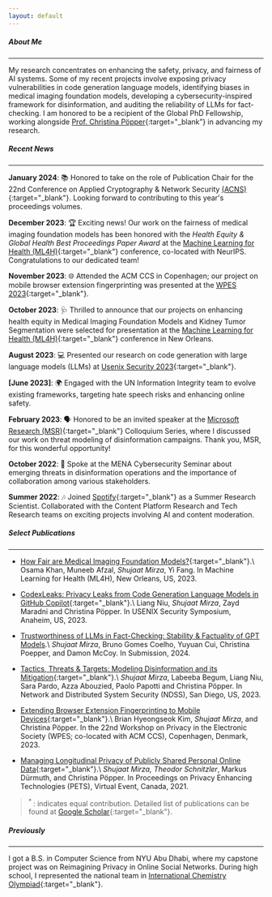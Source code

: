 ```yaml
---
layout: default
---
```


##### About Me
* * *
<!--
In my research, I focus on better understanding and developing techniques to realize AI safety and privacy enhancing technologies.
-->
My research concentrates on enhancing the safety, privacy, and fairness of AI systems. Some of my recent projects involve exposing privacy vulnerabilities in code generation language models, identifying biases in medical imaging foundation models, developing a cybersecurity-inspired framework for disinformation, and auditing the reliability of LLMs for fact-checking. I am honored to be a recipient of the Global PhD Fellowship, working alongside [Prof. Christina Pöpper](http://poepper.net){:target="_blank”} in advancing my research.
<!--
Some of my recent research includes: designing training data extraction attacks to generate privacy leakage from code generation language models, evaluating fairness of foundation models for medical imaging, and assessing reliability of large language models for fact checking tasks.

My work employs a mix of _quantitative & qualitative analyses_, _machine learning_, and _applied cryptography_.
-->

##### Recent News
* * * 

**January 2024**: 📚 Honored to take on the role of Publication Chair for the 22nd Conference on Applied Cryptography & Network Security [(ACNS)](https://wp.nyu.edu/acns2024/organization/){:target="_blank"}. Looking forward to contributing to this year's proceedings volumes. 

**December 2023**: 🏆 Exciting news! Our work on the fairness of medical imaging foundation models has been honored with the *Health Equity & Global Health Best Proceedings Paper Award* at the [Machine Learning for Health (ML4H)](https://ml4health.github.io/2023/){:target="_blank"} conference, co-located with NeurIPS. Congratulations to our dedicated team!

**November 2023**: 🌐 Attended the ACM CCS in Copenhagen; our project on mobile browser extension fingerprinting was presented at the [WPES 2023](https://www.wpes2023.conf.kth.se/accepted.html){:target="_blank"}. 

**October 2023**: 🩺 Thrilled to announce that our projects on enhancing health equity in Medical Imaging Foundation Models and Kidney Tumor Segmentation were selected for presentation at the [Machine Learning for Health (ML4H)](https://ml4health.github.io/2023/){:target="_blank"} conference in New Orleans.

**August 2023**: 💻 Presented our research on code generation with large language models (LLMs) at [Usenix Security 2023](https://www.usenix.org/conference/usenixsecurity23/technical-sessions){:target="_blank"}.

**[June 2023]**: 🌍 Engaged with the UN Information Integrity team to evolve existing frameworks, targeting hate speech risks and enhancing online safety.

**February 2023**: 🗣 Honored to be an invited speaker at the [Microsoft Research (MSR)](https://www.linkedin.com/feed/update/urn:li:activity:7034514423289364480/){:target="_blank"} Colloquium Series, where I discussed our work on threat modeling of disinformation campaigns. Thank you, MSR, for this wonderful opportunity!

**October 2022**: 🎤 Spoke at the MENA Cybersecurity Seminar about emerging threats in disinformation operations and the importance of collaboration among various stakeholders.

**Summer 2022**: 🎶 Joined [Spotify](https://research.atspotify.com/){:target="_blank"} as a Summer Research Scientist. Collaborated with the Content Platform Research and Tech Research teams on exciting projects involving AI and content moderation.


<!--
<u>November 23</u>: Attended ACM CCS in Copenhagen where our work on mobile browser extension fingerprinting was presented at [WPES 2023](https://www.wpes2023.conf.kth.se/accepted.html){:target="_blank"}.\\
<u>October 23</u>: Our works on enhancing health equity of Medical Imaging Foundation Models and Kidney Tumor Segmentation have been selected for presentation at [Machine Learning for Health (ML4H)](https://ml4health.github.io/2023/){:target="_blank"} conference. See you in New Orleans!\\
<u>August 23</u>: Presented our research on code generation large langauge models (LLMs) at [Usenix Security 2023](https://www.usenix.org/conference/usenixsecurity23/technical-sessions){:target="_blank"}.\\
<u>February 23</u>: Invited to speak at [Microsoft Research (MSR)](https://www.linkedin.com/feed/update/urn:li:activity:7034514423289364480/){:target="_blank"} Colloquium Series. Thanks for having me! \\
<u>January 23</u>: Happy to be the Publication Chair for 22nd Conference on Applied Cryptography & Network Security [(ACNS)](https://wp.nyu.edu/acns2024/organization/){:target="_blank"}. \\
<u>January 23</u>: Served in the Program Committee for [SecWeb](https://secweb.work/2023.html){:target="_blank"} Workshop.\\
<u>October 22</u>: Spoke at the MENA Cybersecurity Seminar. \\
<u>Summer 22</u>: Joined [Spotify](https://research.atspotify.com/){:target="_blank"} as a Summer Research Scientist to work with Content Platform Research and Tech Research teams. 


<u>February 23</u>: Invited to give a lightning talk at [SecHOPE workshop](https://sechope23.github.io){:target="_blank"}.\\
<u>November 22</u>: Taught a guest lecture for Cyberwarfare course offered by Professor [Michail Maniatakos](https://nyuad.nyu.edu/en/academics/divisions/engineering/faculty/michail-maniatakos.html){:target="_blank"}. \\
<u>Summer 22</u>: Our paper on threat modeling of disinfomation campaigns has been accepted at [NDSS 2023](https://www.ndss-symposium.org/ndss2023/){:target="_blank"}.
<u>Fall 21</u>: Delivered three guest lectures on Network Flows for Algorithms undergraduate course at NYU. \\
<u>July 21</u>: Served as a Publication Chair at [ACM WiSec 2021](https://sites.nyuad.nyu.edu/wisec21/organization/){:target="_blank"}.
<u>June 21</u>: Presented our work on Longitudinal Privacy at PETS Symposium. Video of the talk can be found [here](https://www.youtube.com/watch?v=qPLFUaZKSJM){:target="_blank"}. 
<u>Spring 22</u>: Taught recitation sections of Introduction to Computer Science undergraduate course. \\
<u>January 23</u>: Served as an external reviewer of proceedings on Privacy Enhancing Technologies (PETS) 2023.\\
<u>May 21</u>: Delivered a talk on our work about Longitudinal Privacy on Facebook at [USEC 2021](http://www.usablesecurity.net/USEC/usec21/){:target="_blank"}.
<u>Fall 20</u>: Passed my Depth Qualifying Exam with committee members Joseph Bonneau, Rachel Greenstadt and Christina Pöpper. 
-->

##### Select Publications
* * * 

* [How Fair are Medical Imaging Foundation Models?](papers/ml4h_foundation_models.pdf){:target="_blank"}.\\
 Osama Khan, Muneeb Afzal, *Shujaat Mirza*, Yi Fang. In Machine Learning for Health (ML4H), New Orleans, US, 2023.

* [CodexLeaks: Privacy Leaks from Code Generation Language Models in GitHub Copilot](papers/codexleaks.pdf){:target="_blank"}.\\
Liang Niu, *Shujaat Mirza*, Zayd Maradni and Christina Pöpper. In USENIX Security Symposium, Anaheim, US, 2023.

* [Trustworthiness of LLMs in Fact-Checking: Stability & Factuality of GPT Models]().\\
*Shujaat Mirza*, Bruno Gomes Coelho, Yuyuan Cui, Christina Poepper, and Damon McCoy. In Submission, 2024.

* [Tactics, Threats & Targets: Modeling Disinformation and its Mitigation](papers/disinfo_threat_ndss23.pdf){:target="_blank"}.\\
*Shujaat Mirza*, Labeeba Begum, Liang Niu, Sara Pardo, Azza Abouzied, Paolo Papotti and Christina Pöpper. In Network and Distributed System Security (NDSS), San Diego, US, 2023. 

* [Extending Browser Extension Fingerprinting to Mobile Devices](papers/wpes23.pdf){:target="_blank"}.\\
Brian Hyeongseok Kim, *Shujaat Mirza*, and Christina Pöpper. In the 22nd Workshop on Privacy in the Electronic Society (WPES; co-located with ACM CCS), Copenhagen, Denmark, 2023.

* [Managing Longitudinal Privacy of Publicly Shared Personal Online Data](https://petsymposium.org/popets/2021/popets-2021-0013.pdf){:target="_blank"}.\\
*Shujaat Mirza*<sup>*</sup>, Theodor Schnitzler<sup>*</sup>, Markus Dürmuth, and Christina Pöpper. In Proceedings on Privacy Enhancing Technologies (PETS), Virtual Event, Canada, 2021. 

<!--

* [Towards Equitable Kidney Tumor Segmentation: Bias Evaluation and Mitigation](papers/ml4h_kidneytumor_segmentation.pdf){:target="_blank"}.\\
Muneeb Afzal, Osama Khan, *Shujaat Mirza*. In Machine Learning for Health (ML4H), New Orleans, US, 2023.

* [My Past Dictates my Present: Relevance, Exposure, and Influence of Longitudinal Data on Facebook](https://www.ndss-symposium.org/ndss-paper/auto-draft-181/){:target="_blank"}.\\
*Shujaat Mirza*, and Christina Pöpper. In Workshop on Usable Security and Privacy (USEC), Virtual Event, New Zealand, 2021.

* [Forgetting with Puzzles: Using Cryptographic Puzzles to Support Digital Forgetting](https://dl.acm.org/doi/10.1145/3176258.3176327){:target="_blank"}.\\
Ghous Amjad, *Shujaat Mirza*, and Christina Pöpper.  In ACM Conference on Data and Application Security and Privacy (CODASPY), Tempe AZ, US, 2018.
-->
> <sup> * </sup>: indicates equal contribution. Detailed list of publications can be found at [Google Scholar](https://scholar.google.com/citations?user=6mJvLd4AAAAJ&hl=en){:target="_blank"}.


##### Previously
* * * 

I got a B.S. in Computer Science from NYU Abu Dhabi, where my capstone project was on Reimagining Privacy in Online Social Networks. During high school, I represented the national team in [International Chemistry Olympiad](https://en.wikipedia.org/wiki/International_Chemistry_Olympiad){:target="_blank"}.

<!--
<sub>Theme by [orderedlist](https://github.com/orderedlist){:target="_blank"}.</sub>
-->